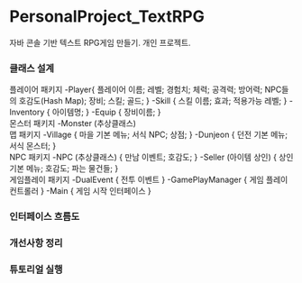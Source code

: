 # PersonalProject_TextRPG
자바 콘솔 기반 텍스트 RPG게임 만들기. 개인 프로젝트.

### 클래스 설계
플레이어 패키지
   -Player{ 플레이어 이름; 레벨; 경험치; 체력; 공격력; 방어력; NPC들의 호감도(Hash Map); 장비; 스킬; 골드; }
   -Skill { 스킬 이름; 효과; 적용가능 레벨; }
   -Inventory { 아이템명; }
   -Equip { 장비이름; }    
몬스터 패키지
   -Monster (추상클래스)    
맵 패키지
   -Village { 마을 기본 메뉴; 서식 NPC; 상점; }
   -Dunjeon { 던전 기본 메뉴; 서식 몬스터; }    
NPC 패키지
   -NPC (추상클래스) { 만남 이벤트; 호감도; }
   -Seller (아이템 상인) { 상인 기본 메뉴; 호감도; 파는 물건들; }    
게임플레이 패키지
   -DualEvent { 전투 이벤트 }
   -GamePlayManager { 게임 플레이 컨트롤러 }
   -Main { 게임 시작 인터페이스 }

### 인터페이스 흐름도

### 개선사항 정리

### 튜토리얼 실행
